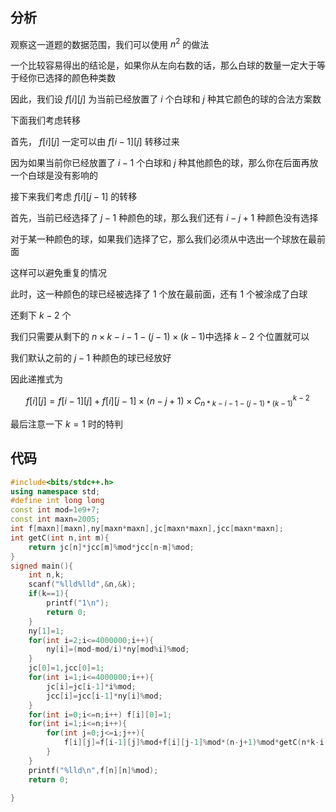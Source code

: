 ## 分析
观察这一道题的数据范围，我们可以使用 $n^2$ 的做法

一个比较容易得出的结论是，如果你从左向右数的话，那么白球的数量一定大于等于经你已选择的颜色种类数

因此，我们设 $f[i][j]$ 为当前已经放置了 $i$ 个白球和 $j$ 种其它颜色的球的合法方案数

下面我们考虑转移

首先， $f[i][j]$ 一定可以由 $f[i-1][j]$ 转移过来

因为如果当前你已经放置了 $i-1$ 个白球和 $j$ 种其他颜色的球，那么你在后面再放一个白球是没有影响的

接下来我们考虑 $f[i][j-1]$ 的转移

首先，当前已经选择了 $j-1$ 种颜色的球，那么我们还有 $i-j+1$ 种颜色没有选择

对于某一种颜色的球，如果我们选择了它，那么我们必须从中选出一个球放在最前面

这样可以避免重复的情况

此时，这一种颜色的球已经被选择了 $1$ 个放在最前面，还有 $1$ 个被涂成了白球

还剩下 $k-2$ 个

我们只需要从剩下的 $n \times k-i-1- (j-1) \times (k-1)$中选择 $k-2$ 个位置就可以

我们默认之前的 $j-1$ 种颜色的球已经放好

因此递推式为

$$f[i][j]=f[i-1][j]+f[i][j-1] \times (n-j+1) \times C_{n*k-i-1-(j-1)*(k-1)}^{k-2}$$

最后注意一下 $k=1$ 时的特判

## 代码
``` cpp
#include<bits/stdc++.h>
using namespace std;
#define int long long
const int mod=1e9+7;
const int maxn=2005;
int f[maxn][maxn],ny[maxn*maxn],jc[maxn*maxn],jcc[maxn*maxn];
int getC(int n,int m){
	return jc[n]*jcc[m]%mod*jcc[n-m]%mod;
}
signed main(){
	int n,k;
	scanf("%lld%lld",&n,&k);
	if(k==1){
		printf("1\n");
		return 0;
	}
	ny[1]=1;
	for(int i=2;i<=4000000;i++){
		ny[i]=(mod-mod/i)*ny[mod%i]%mod;
	}
	jc[0]=1,jcc[0]=1;
	for(int i=1;i<=4000000;i++){
		jc[i]=jc[i-1]*i%mod;
		jcc[i]=jcc[i-1]*ny[i]%mod;
	}
	for(int i=0;i<=n;i++) f[i][0]=1;
	for(int i=1;i<=n;i++){
		for(int j=0;j<=i;j++){
			f[i][j]=f[i-1][j]%mod+f[i][j-1]%mod*(n-j+1)%mod*getC(n*k-i-1-(j-1)*(k-1),k-2)%mod;
		}
	}
	printf("%lld\n",f[n][n]%mod);
	return 0;

}
```